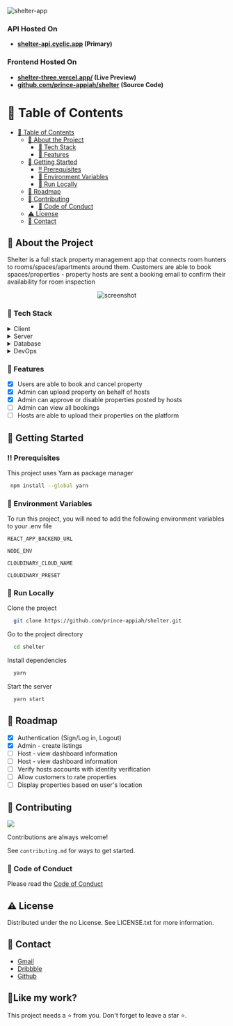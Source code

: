 ![shelter-app](https://socialify.git.ci/prince-appiah/shelter/image?descriptionEditable=&font=Inter&forks=1&issues=1&language=1&name=1&owner=1&pattern=Circuit%20Board&pulls=1&stargazers=1&theme=Dark)

<!-- ### [🌐 Website](https://room-finder-api.herokuapp.com/docs/) | [📹 Demo Video](https://www.youtube.com/watch?v=bUAAgfGOfYg) -->

### API Hosted On

- **[shelter-api.cyclic.app](https://shelter-api.cyclic.app/docs/) (Primary)**

### Frontend Hosted On

- **[shelter-three.vercel.app/](https://shelter-three.vercel.app/) (Live Preview)**
- **[github.com/prince-appiah/shelter](https://github.com/prince-appiah/shelter) (Source Code)**

<!-- Table of Contents -->

# :notebook_with_decorative_cover: Table of Contents

- [:notebook_with_decorative_cover: Table of Contents](#notebook_with_decorative_cover-table-of-contents)
  - [:star2: About the Project](#star2-about-the-project)
    - [:space_invader: Tech Stack](#space_invader-tech-stack)
    - [:dart: Features](#dart-features)
  - [:toolbox: Getting Started](#toolbox-getting-started)
    - [:bangbang: Prerequisites](#bangbang-prerequisites)
    - [:key: Environment Variables](#key-environment-variables)
    - [:running: Run Locally](#running-run-locally)
  - [:compass: Roadmap](#compass-roadmap)
  - [:wave: Contributing](#wave-contributing)
    - [:scroll: Code of Conduct](#scroll-code-of-conduct)
  - [:warning: License](#warning-license)
  - [:handshake: Contact](#handshake-contact)

<!-- About the Project -->

## :star2: About the Project

Shelter is a full stack property management app that connects room hunters to rooms/spaces/apartments around them. Customers are able to book spaces/properties - property hosts are sent a booking email to confirm their availability for room inspection

<div align="center"> 
  <img src="https://res.cloudinary.com/ddnozuc0s/image/upload/v1662229561/portfolio/shelter-frontend_hqsxy9.png" alt="screenshot" />
  
</div>
 
<!-- TechStack -->

### :space_invader: Tech Stack

<details>
  <summary>Client</summary>
  <ul>
    <li><a href="https://www.typescriptlang.org/">Typescript</a></li>
    <li><a href="https://reactjs.org/">React.js</a></li>
    <li><a href="https://redux-toolkit.js.org">Redux Toolkit</a></li>
    <li><a href="https://github.com/rt2zz/redux-persist#readme">Redux Persist</a></li>
    <li><a href="https://chakra-ui.com">Chakra UI</a></li>
    <li><a href="https://axios-http.com">Axios</a></li>
    <li><a href="https://formik.org/">Formik</a></li>
    <li><a href="https://github.com/jquense/yup">Yup</a></li>
  </ul>
</details>

<details>
  <summary>Server</summary>
  <ul>
   <li><a href="https://expressjs.com/">Express.js</a></li>
    <li><a href="https://github.com/expressjs/cors#readme">CORS</a></li>
    <li><a href="https://helmetjs.github.io">Helmet</a></li>
    <li><a href="https://mongoosejs.com">Mongoose ORM</a></li>
    <li><a href="https://nodemailer.com/">Node Mailer</a></li>
    <li><a href="https://github.com/auth0/node-jsonwebtoken">JSON Webtoken</a></li>
    <li><a href="https://github.com/getsentry/sentry-javascript">Sentry</a></li>
    <li><a href="https://cloudinary.com/">Cloudinary</a></li>
    
  </ul>
</details>

<details>
<summary>Database</summary>
  <ul>
    <li><a href="https://www.mongodb.com/">MongoDB</a></li>
  </ul>
</details>

<details>
<summary>DevOps</summary>
  <ul>
    <li><a href="https://www.heroku.com/">Heroku</a></li>
  </ul>
</details>

<!-- Features -->

### :dart: Features

- [x] Users are able to book and cancel property
- [x] Admin can upload property on behalf of hosts
- [x] Admin can approve or disable properties posted by hosts
- [ ] Admin can view all bookings
- [ ] Hosts are able to upload their properties on the platform

<!-- Getting Started -->

## :toolbox: Getting Started

<!-- Prerequisites -->

### :bangbang: Prerequisites

This project uses Yarn as package manager

```bash
 npm install --global yarn
```

<!-- Env Variables -->

### :key: Environment Variables

To run this project, you will need to add the following environment variables to your .env file

`REACT_APP_BACKEND_URL`

`NODE_ENV`

`CLOUDINARY_CLOUD_NAME`

`CLOUDINARY_PRESET`

<!-- Run Locally -->

### :running: Run Locally

Clone the project

```bash
  git clone https://github.com/prince-appiah/shelter.git
```

Go to the project directory

```bash
  cd shelter
```

Install dependencies

```bash
  yarn
```

Start the server

```bash
  yarn start
```

<!-- Roadmap -->

## :compass: Roadmap

- [x] Authentication (Sign/Log in, Logout)
- [x] Admin - create listings
- [ ] Host - view dashboard information
- [ ] Host - view dashboard information
- [ ] Verify hosts accounts with identity verification
- [ ] Allow customers to rate properties
- [ ] Display properties based on user's location

<!-- Contributing -->

## :wave: Contributing

<a href="https://github.com/prince-appiah/shelter/graphs/contributors">
  <img src="https://contrib.rocks/image?repo=prince-appiah/shelter" />
</a>

Contributions are always welcome!

See `contributing.md` for ways to get started.

<!-- Code of Conduct -->

### :scroll: Code of Conduct

Please read the [Code of Conduct](https://github.com/prince-appiah/shelter/blob/master/CODE_OF_CONDUCT.md)

<!-- License -->

## :warning: License

Distributed under the no License. See LICENSE.txt for more information.

<!-- Contact -->

## :handshake: Contact

- [Gmail](mailto:pappiah00@gmail.com)
- [Dribbble](https://www.dribbble.com/prince-appiah)
- [Github](https://github.com/prince-appiah)

<h2>💖Like my work?</h2>
This project needs a ⭐️ from you. Don't forget to leave a star ⭐️.
